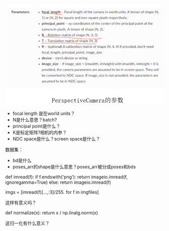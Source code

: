 ![图 1](../images/37d2b1e16366c723f6c06a57747980ef0d5f839a22cb4f5a0bbbcc5ab5f2cb56.png)  

- focal length 是在world units？
- N是什么意思？batch?
- principal point是什么？
- K是标定矩阵?相机的内参？
- NDC space是什么？screen space是什么？

数据集：
- bd是什么
- poses_arr的shape是什么意思？poses_arr被分成poses和bds



def imread(f):
    if f.endswith('png'):
        return imageio.imread(f, ignoregamma=True)
    else:
        return imageio.imread(f)

imgs = [imread(f)[...,:3]/255. for f in imgfiles]

这样有意义吗？


def normalize(x):
    return x / np.linalg.norm(x)

这归一化有什么意义？